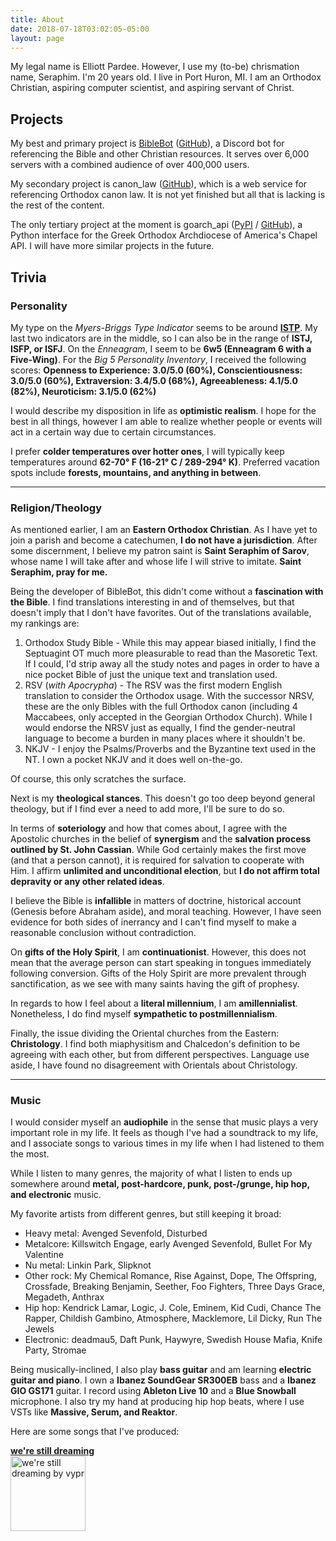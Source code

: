 ```yaml
---
title: About
date: 2018-07-18T03:02:05-05:00
layout: page
---
```


My legal name is Elliott Pardee. However, I use my (to-be) chrismation name, Seraphim. I'm 20 years old. I live in Port Huron, MI. I am an Orthodox Christian, aspiring computer scientist, and aspiring servant of Christ.

## Projects

My best and primary project is [BibleBot](https://biblebot.xyz) ([GitHub](https://github.com/BibleBot)), a Discord bot for referencing the Bible and other Christian resources. It serves over 6,000 servers with a combined audience of over 400,000 users.

My secondary project is canon_law ([GitHub](https://github.com/vypr/canon_law)), which is a web service for referencing Orthodox canon law. It is not yet finished but all that is lacking is the rest of the content.

The only tertiary project at the moment is goarch_api ([PyPI](https://pypi.org/project/goarch-api/) / [GitHub](https://github.com/vypr/goarch_api)), a Python interface for the Greek Orthodox Archdiocese of America's Chapel API. I will have more similar projects in the future.


## Trivia

### Personality

My type on the *Myers-Briggs Type Indicator* seems to be around **[ISTP](https://www.16personalities.com/profiles/91f653537feab)**. My last two indicators are in the middle, so I can also be in the range of **ISTJ, ISFP, or ISFJ**. On the *Enneagram*, I seem to be **6w5 (Enneagram 6 with a Five-Wing)**. For the *Big 5 Personality Inventory*, I received the following scores: **Openness to Experience: 3.0/5.0 (60%), Conscientiousness: 3.0/5.0 (60%), Extraversion: 3.4/5.0 (68%), Agreeableness: 4.1/5.0 (82%), Neuroticism: 3.1/5.0 (62%)**

I would describe my disposition in life as **optimistic realism**. I hope for the best in all things, however I am able to realize whether people or events will act in a certain way due to certain circumstances.

I prefer **colder temperatures over hotter ones**, I will typically keep temperatures around **62-70&deg; F (16-21&deg; C / 289-294&deg; K)**. Preferred vacation spots include **forests, mountains, and anything in between**.

---

### Religion/Theology

As mentioned earlier, I am an **Eastern Orthodox Christian**. As I have yet to join a parish and become a catechumen, **I do not have a jurisdiction**. After some discernment, I believe my patron saint is **Saint Seraphim of Sarov**, whose name I will take after and whose life I will strive to imitate. **Saint Seraphim, pray for me.**

Being the developer of BibleBot, this didn't come without a **fascination with the Bible**. I find translations interesting in and of themselves, but that doesn't imply that I don't have favorites. Out of the translations available, my rankings are:

1. Orthodox Study Bible - While this may appear biased initially, I find the Septuagint OT much more pleasurable to read than the Masoretic Text. If I could, I'd strip away all the study notes and pages in order to have a nice pocket Bible of just the unique text and translation used.
2. RSV (*with Apocrypha*) - The RSV was the first modern English translation to consider the Orthodox usage. With the successor NRSV, these are the only Bibles with the full Orthodox canon (including 4 Maccabees, only accepted in the Georgian Orthodox Church). While I would endorse the NRSV just as equally, I find the gender-neutral language to become a burden in many places where it shouldn't be.
3. NKJV - I enjoy the Psalms/Proverbs and the Byzantine text used in the NT. I own a pocket NKJV and it does well on-the-go.

Of course, this only scratches the surface.

Next is my **theological stances**. This doesn't go too deep beyond general theology, but if I find ever a need to add more, I'll be sure to do so.

In terms of **soteriology** and how that comes about, I agree with the Apostolic churches in the belief of **synergism** and the **salvation process outlined by St. John Cassian**. While God certainly makes the first move (and that a person cannot), it is required for salvation to cooperate with Him. I affirm **unlimited and unconditional election**, but **I do not affirm total depravity or any other related ideas**.

I believe the Bible is **infallible** in matters of doctrine, historical account (Genesis before Abraham aside), and moral teaching. However, I have seen evidence for both sides of inerrancy and I can't find myself to make a reasonable conclusion without contradiction.

On **gifts of the Holy Spirit**, I am **continuationist**. However, this does not mean that the average person can start speaking in tongues immediately following conversion. Gifts of the Holy Spirit are more prevalent through sanctification, as we see with many saints having the gift of prophesy.

In regards to how I feel about a **literal millennium**, I am **amillennialist**. Nonetheless, I do find myself **sympathetic to postmillennialism**.

Finally, the issue dividing the Oriental churches from the Eastern: **Christology**. I find both miaphysitism and Chalcedon's definition to be agreeing with each other, but from different perspectives. Language use aside, I have found no disagreement with Orientals about Christology.

---

### Music

I would consider myself an **audiophile** in the sense that music plays a very important role in my life. It feels as though I've had a soundtrack to my life, and I associate songs to various times in my life when I had listened to them the most.

While I listen to many genres, the majority of what I listen to ends up somewhere around **metal, post-hardcore, punk, post-/grunge, hip hop, and electronic** music.

My favorite artists from different genres, but still keeping it broad:

- Heavy metal: Avenged Sevenfold, Disturbed
- Metalcore: Killswitch Engage, early Avenged Sevenfold, Bullet For My Valentine
- Nu metal: Linkin Park, Slipknot
- Other rock: My Chemical Romance, Rise Against, Dope, The Offspring, Crossfade, Breaking Benjamin, Seether, Foo Fighters, Three Days Grace, Megadeth, Anthrax
- Hip hop: Kendrick Lamar, Logic, J. Cole, Eminem, Kid Cudi, Chance The Rapper, Childish Gambino, Atmosphere, Macklemore, Lil Dicky, Run The Jewels
- Electronic: deadmau5, Daft Punk, Haywyre, Swedish House Mafia, Knife Party, Stromae

Being musically-inclined, I also play **bass guitar** and am learning **electric guitar and piano**. I own a **Ibanez SoundGear SR300EB** bass and a **Ibanez GIO GS171** guitar. I record using **Ableton Live 10** and a **Blue Snowball** microphone. I also try my hand at producing hip hop beats, where I use VSTs like **Massive, Serum, and Reaktor**.

Here are some songs that I've produced:

<a href="https://www.youtube.com/watch?v=47YyPQK8614" alt="we're still dreaming by vypr">**we're still dreaming**   
<img src="https://img.youtube.com/vi/47YyPQK8614/0.jpg" alt="we're still dreaming by vypr" width="120px"></a>
